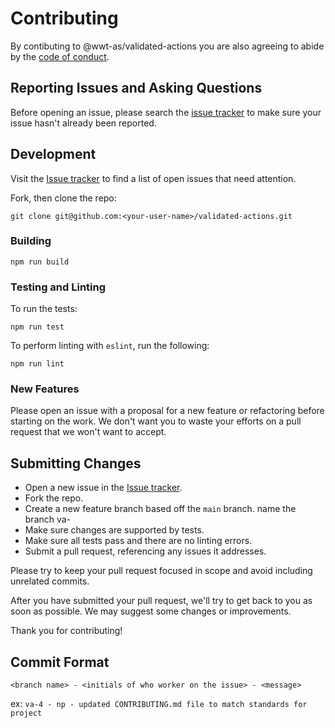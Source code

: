 # Contributing

By contibuting to @wwt-as/validated-actions you are also agreeing to abide by the [code of conduct](https://github.com/wwt/validated-actions/blob/main/CODE_OF_CONDUCT.md).

## Reporting Issues and Asking Questions

Before opening an issue, please search the [issue tracker](https://github.com/wwt/validated-actions/issues) to make sure your issue hasn't already been reported.

## Development

Visit the [Issue tracker](https://github.com/wwt/validated-actions/issues) to find a list of open issues that need attention.

Fork, then clone the repo:

```
git clone git@github.com:<your-user-name>/validated-actions.git
```

### Building

```
npm run build
```

### Testing and Linting

To run the tests:

```
npm run test
```

To perform linting with `eslint`, run the following:

```
npm run lint
```

### New Features

Please open an issue with a proposal for a new feature or refactoring before starting on the work. We don't want you to waste your efforts on a pull request that we won't want to accept.

## Submitting Changes

- Open a new issue in the [Issue tracker](https://github.com/wwt/validated-actions/issues).
- Fork the repo.
- Create a new feature branch based off the `main` branch. name the branch va-<issue number>
- Make sure changes are supported by tests.
- Make sure all tests pass and there are no linting errors.
- Submit a pull request, referencing any issues it addresses.

Please try to keep your pull request focused in scope and avoid including unrelated commits.

After you have submitted your pull request, we'll try to get back to you as soon as possible. We may suggest some changes or improvements.

Thank you for contributing!

## Commit Format

`<branch name> - <initials of who worker on the issue> - <message>`

ex:
`va-4 - np - updated CONTRIBUTING.md file to match standards for project`
